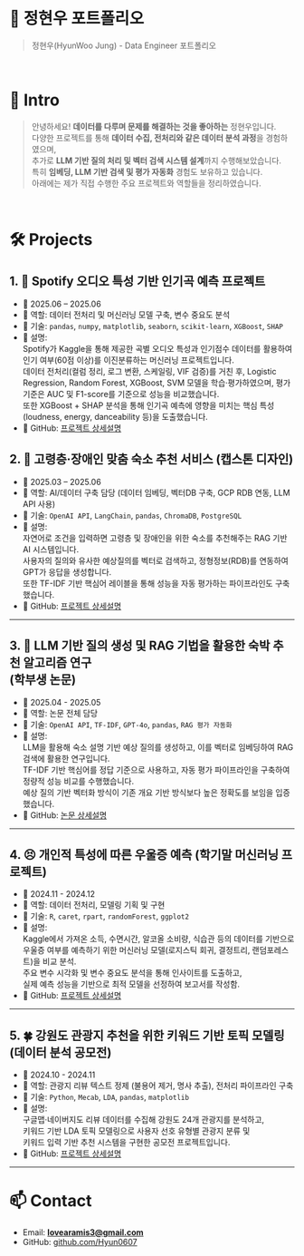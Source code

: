 # 📜 정현우 포트폴리오

> 정현우(HyunWoo Jung) - Data Engineer 포트폴리오

<br />

# 👋 Intro

> 안녕하세요! **데이터를 다루며 문제를 해결하는 것을 좋아하는** 정현우입니다.  
> 다양한 프로젝트를 통해 **데이터 수집, 전처리와 같은 데이터 분석 과정**을 경험하였으며,  
> 추가로 **LLM 기반 질의 처리 및 벡터 검색 시스템 설계**까지 수행해보았습니다.  
> 특히 **임베딩, LLM 기반 검색 및 평가 자동화** 경험도 보유하고 있습니다.  
> 아래에는 제가 직접 수행한 주요 프로젝트와 역할들을 정리하였습니다.

<br />

# 🛠 Projects

## 1. 🎵 Spotify 오디오 특성 기반 인기곡 예측 프로젝트

- 📅 2025.06 – 2025.06  
- 🔧 역할: 데이터 전처리 및 머신러닝 모델 구축, 변수 중요도 분석  
- 🧰 기술: `pandas`, `numpy`, `matplotlib`, `seaborn`, `scikit-learn`, `XGBoost`, `SHAP`  
- 📄 설명:  
  Spotify가 Kaggle을 통해 제공한 곡별 오디오 특성과 인기점수 데이터를 활용하여 인기 여부(60점 이상)를 이진분류하는 머신러닝 프로젝트입니다.  
  데이터 전처리(컬럼 정리, 로그 변환, 스케일링, VIF 검증)를 거친 후, Logistic Regression, Random Forest, XGBoost, SVM 모델을 학습·평가하였으며, 평가기준은 AUC 및 F1-score를 기준으로 성능을 비교했습니다.  
  또한 XGBoost + SHAP 분석을 통해 인기곡 예측에 영향을 미치는 핵심 특성(loudness, energy, danceability 등)을 도출했습니다.
- 🔗 GitHub: [프로젝트 상세설명]()

## 2. 👫 고령층·장애인 맞춤 숙소 추천 서비스 (캡스톤 디자인)

- 📅 2025.03 – 2025.06  
- 🔧 역할: AI/데이터 구축 담당 (데이터 임베딩, 벡터DB 구축, GCP RDB 연동, LLM API 사용)  
- 🧰 기술: `OpenAI API`, `LangChain`, `pandas`, `ChromaDB`, `PostgreSQL`
- 📄 설명:  
  자연어로 조건을 입력하면 고령층 및 장애인을 위한 숙소를 추천해주는 RAG 기반 AI 시스템입니다.  
  사용자의 질의와 유사한 예상질의를 벡터로 검색하고, 정형정보(RDB)를 연동하여 GPT가 응답을 생성합니다.  
  또한 TF-IDF 기반 핵심어 레이블을 통해 성능을 자동 평가하는 파이프라인도 구축했습니다.
- 🔗 GitHub: [프로젝트 상세설명](https://github.com/Hyun0607/Sliver_Stay_AI)

---

## 3. 🚀 LLM 기반 질의 생성 및 RAG 기법을 활용한 숙박 추천 알고리즘 연구<br>(학부생 논문)

- 📅 2025.04 - 2025.05  
- 🔧 역할: 논문 전체 담당  
- 🧰 기술: `OpenAI API`, `TF-IDF`, `GPT-4o`, `pandas`, `RAG 평가 자동화`  
- 📄 설명:  
  LLM을 활용해 숙소 설명 기반 예상 질의를 생성하고, 이를 벡터로 임베딩하여 RAG 검색에 활용한 연구입니다.  
  TF-IDF 기반 핵심어를 정답 기준으로 사용하고, 자동 평가 파이프라인을 구축하여 정량적 성능 비교를 수행했습니다.  
  예상 질의 기반 벡터화 방식이 기존 개요 기반 방식보다 높은 정확도를 보임을 입증했습니다.
- 🔗 GitHub: [논문 상세설명](https://github.com/Hyun0607/LLM-RAG-Q-Research)

---

## 4. 😣 개인적 특성에 따른 우울증 예측 (학기말 머신러닝 프로젝트)

- 📅 2024.11 - 2024.12  
- 🔧 역할: 데이터 전처리, 모델링 기획 및 구현
- 🧰 기술: `R`, `caret`, `rpart`, `randomForest`, `ggplot2`  
- 📄 설명:  
  Kaggle에서 가져온 소득, 수면시간, 알코올 소비량, 식습관 등의 데이터를 기반으로  
  우울증 여부를 예측하기 위한 머신러닝 모델(로지스틱 회귀, 결정트리, 랜덤포레스트)을 비교 분석.  
  주요 변수 시각화 및 변수 중요도 분석을 통해 인사이트를 도출하고,  
  실제 예측 성능을 기반으로 최적 모델을 선정하여 보고서를 작성함.  
- 🔗 GitHub: [프로젝트 상세설명](https://github.com/Hyun0607/Depression)

---

## 5. 🍀 강원도 관광지 추천을 위한 키워드 기반 토픽 모델링 (데이터 분석 공모전)

- 📅 2024.10 - 2024.11  
- 🔧 역할: 관광지 리뷰 텍스트 정제 (불용어 제거, 명사 추출), 전처리 파이프라인 구축  
- 🧰 기술: `Python`, `Mecab`, `LDA`, `pandas`, `matplotlib`  
- 📄 설명:  
  구글맵·네이버지도 리뷰 데이터를 수집해 강원도 24개 관광지를 분석하고,  
  키워드 기반 LDA 토픽 모델링으로 사용자 선호 유형별 관광지 분류 및  
  키워드 입력 기반 추천 시스템을 구현한 공모전 프로젝트입니다.  
- 🔗 GitHub: [프로젝트 상세설명](https://github.com/Hyun0607/Gangwon-Tour-TopicModeling/tree/main)

---

# 📫 Contact

- Email: **lovearamis3@gmail.com**
- GitHub: [github.com/Hyun0607](https://github.com/Hyun0607)

